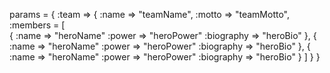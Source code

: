 params =
{
     :team => { :name => "teamName",
                :motto => "teamMotto",
                :members = [   
                                { :name => "heroName"
                                :power => "heroPower"
                                :biography => "heroBio"
                                },
                                { :name => "heroName"
                                :power => "heroPower"
                                :biography => "heroBio"
                                },
                                { :name => "heroName"
                                :power => "heroPower"
                                :biography => "heroBio"
                                }
                           ]
              }
}